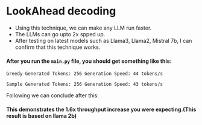 # LookAhead decoding

- Using this technique, we can make any LLM run faster.
- The LLMs can go upto 2x spped up.
- After testing on latest models such as Llama3, Llama2, Mistral 7b, I can confirm that this technique works.


#### After you run the `main.py` file, you should get something like this:

`Greedy Generated Tokens: 256 Generation Speed: 44 tokens/s`

`Sample Generated Tokens: 256 Generation Speed: 43 tokens/s `

Following we can conclude after this:
#### This demonstrates the **1.6x throughput increase** you were expecting.(This result is based on llama 2b)
